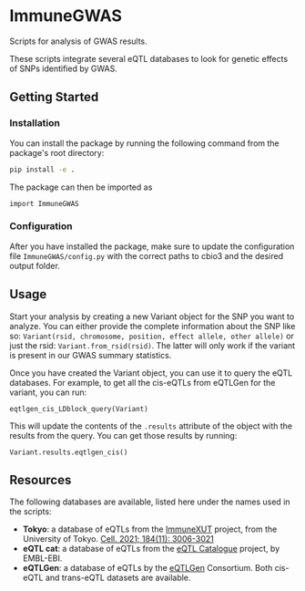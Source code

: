 # ImmuneGWAS
Scripts for analysis of GWAS results.

These scripts integrate several eQTL databases to look for genetic effects of SNPs identified by GWAS.

## Getting Started

### Installation

You can install the package by running the following command from the package's root directory:

```bash
pip install -e .
```
The package can then be imported as 
    
    import ImmuneGWAS


### Configuration

After you have installed the package, make sure to update the configuration file `ImmuneGWAS/config.py` with the correct
paths to cbio3 and the desired output folder.

## Usage

Start your analysis by creating a new Variant object for the SNP you want to analyze. You can either provide the 
complete information about the SNP like so: `Variant(rsid, chromosome, position, effect allele, other allele)` or just
the rsid: `Variant.from_rsid(rsid)`. The latter will only work if the variant is present in our GWAS summary statistics.

Once you have created the Variant object, you can use it to query the eQTL databases. For example, to get all the
cis-eQTLs from eQTLGen for the variant, you can run:

    eqtlgen_cis_LDblock_query(Variant)

This will update the contents of the `.results` attribute of the object with the results from the query. You can get
those results by running:

    Variant.results.eqtlgen_cis()

## Resources

The following databases are available, listed here under the names used in the scripts:
* **Tokyo**: a database of eQTLs from the [ImmuneXUT](https://www.immunexut.org/) project, from the University of Tokyo.
[Cell. 2021; 184(11): 3006-3021](https://doi.org/10.1016/j.cell.2021.03.056)
* **eQTL cat**: a database of eQTLs from the [eQTL Catalogue](https://www.ebi.ac.uk/eqtl/) project, by EMBL-EBI.
* **eQTLGen**: a database of eQTLs by the [eQTLGen](https://www.eqtlgen.org/) Consortium. Both cis-eQTL and trans-eQTL 
datasets are available.
